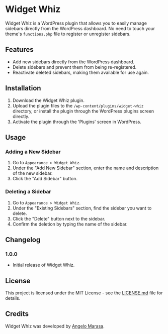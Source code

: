 # Widget Whiz

Widget Whiz is a WordPress plugin that allows you to easily manage sidebars directly from the WordPress dashboard. No need to touch your theme's `functions.php` file to register or unregister sidebars.

## Features

-   Add new sidebars directly from the WordPress dashboard.
-   Delete sidebars and prevent them from being re-registered.
-   Reactivate deleted sidebars, making them available for use again.

## Installation

1. Download the Widget Whiz plugin.
2. Upload the plugin files to the `/wp-content/plugins/widget-whiz` directory, or install the plugin through the WordPress plugins screen directly.
3. Activate the plugin through the 'Plugins' screen in WordPress.

## Usage

### Adding a New Sidebar

1. Go to `Appearance > Widget Whiz`.
2. Under the "Add New Sidebar" section, enter the name and description of the new sidebar.
3. Click the "Add Sidebar" button.

### Deleting a Sidebar

1. Go to `Appearance > Widget Whiz`.
2. Under the "Existing Sidebars" section, find the sidebar you want to delete.
3. Click the "Delete" button next to the sidebar.
4. Confirm the deletion by typing the name of the sidebar.

## Changelog

### 1.0.0

-   Initial release of Widget Whiz.

## License

This project is licensed under the MIT License - see the [LICENSE.md](LICENSE.md) file for details.

## Credits

Widget Whiz was developed by [Angelo Marasa](https://github.com/amarasa/).
